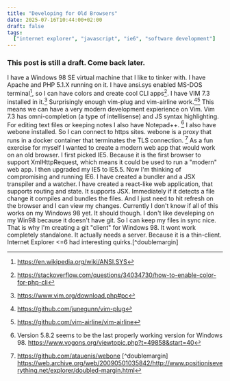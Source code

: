 ```yaml
---
title: "Developing for Old Browsers"
date: 2025-07-16T10:44:00+02:00
draft: false
tags:
  ["internet explorer", "javascript", "ie6", "software development"]
---
```


### This post is still a draft. Come back later.

I have a Windows 98 SE virtual machine that I like to tinker with. I have Apache and PHP 5.1.X running on it. I have ansi.sys enabled MS-DOS terminal[^ansisys], so I can have colors and create cool CLI apps[^ansicolors]. I have VIM 7.3 installed in it.[^vimdos] Surprisingly enough vim-plug and vim-airline work.[^vimplug][^vimairline] This means we can have a very modern development expierience on Vim. Vim 7.3 has omni-completion (a type of intellisense) and JS syntax highlighting. For editing text files or keeping notes I also have Notepad++. [^notepadplusplus] I also have webone installed. So I can connect to https sites. webone is a proxy that runs in a docker container that terminates the TLS connection. [^webone]
As a fun exercise for myself I wanted to create a modern web app that would work on an old browser. I first picked IE5. Because it is the first browser to support XmlHttpRequest, which means it could be used to run a "modern" web app. I then upgraded my IE5 to IE5.5. Now I'm thinking of compromising and running IE6. I have created a bundler and a JSX transpiler and a watcher. I have created a react-like web application, that supports routing and state. It supports JSX. Immediately if it detects a file change it compiles and bundles the files. And I just need to hit refresh on the browser and I can view my changes. Currently I don't know if all of this works on my Windows 98 yet. It should though. I don't like develeping on my Win98 because it doesn't have git. So I can keep my files in sync nice. That is why I'm creating a git "client" for Windows 98. It wont work completely standalone. It actually needs a server. Because it is a thin-client. 
Internet Explorer <=6 had interesting quirks.[^doublemargin]

[^ansisys]: https://en.wikipedia.org/wiki/ANSI.SYS
[^ansicolors]: https://stackoverflow.com/questions/34034730/how-to-enable-color-for-php-cli
[^vimdos]: https://www.vim.org/download.php#pc
[^vimplug]: https://github.com/junegunn/vim-plug
[^vimairline]: https://github.com/vim-airline/vim-airline
[^notepadplusplus]: Version 5.8.2 seems to be the last properly working version for Windows 98. https://www.vogons.org/viewtopic.php?t=49858&start=40
[^webone]: https://github.com/atauenis/webone
[^doublemargin] https://web.archive.org/web/20090501035842/http://www.positioniseverything.net/explorer/doubled-margin.html
